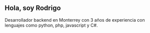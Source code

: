 ## Hola, soy Rodrigo

Desarrollador backend en Monterrey con 3 años de experiencia con lenguajes como python, php, javascript y C#.
